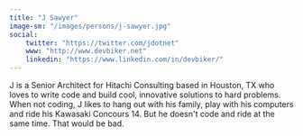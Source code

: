 ```yaml
---
title: "J Sawyer"
image-sm: "/images/persons/j-sawyer.jpg"
social: 
    twitter: "https://twitter.com/jdotnet"
    www: "http://www.devbiker.net"
    linkedin: "https://www.linkedin.com/in/devbiker/"
---
```

J is a Senior Architect for Hitachi Consulting based in Houston, TX who loves to write code and build cool, innovative solutions to hard problems. When not coding, J likes to hang out with his family, play with his computers and ride his Kawasaki Concours 14. But he doesn't code and ride at the same time. That would be bad.
<!--more-->
<!--excerpt-->
